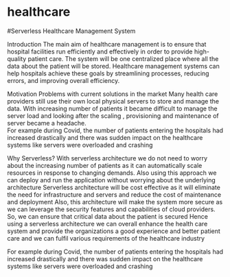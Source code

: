 # healthcare

#Serverless Healthcare Management System

Introduction
The main aim of healthcare management is to ensure that hospital facilities run efficiently and effectively in order to provide high-quality patient care. The system will be one centralized place where all the data about the patient will be stored. Healthcare management systems can help hospitals achieve these goals by streamlining processes, reducing errors, and improving overall efficiency.

Motivation
Problems with current solutions in the market
Many health care providers still use their own local physical servers to store and manage the data. 
With increasing number of patients it became difficult to manage the server load and looking after the scaling , provisioning and maintenance of server became a headache.  
For example during Covid, the number of patients entering the hospitals had increased drastically and there was sudden impact on the healthcare systems like servers were overloaded and crashing

Why Serverless?
With serverless architecture we do not need to worry about the increasing number of patients as it can automatically scale resources in response to changing demands. Also using this approach we can deploy and run the application without worrying about the underlying architecture
Serverless architecture will be cost effective as it will eliminate the need for infrastructure and servers and reduce the cost of maintenance and deployment
Also, this architecture will make the system more secure as we can leverage the security features and capabilities of cloud providers. So, we can ensure that critical data about the patient is secured
Hence using a serverless architecture we can overall enhance the health care system and provide the organizations a good experience and better patient care and we can fulfil various requirements of the healthcare industry


For example during Covid, the number of patients entering the hospitals had increased drastically and there was sudden impact on the healthcare systems like servers were overloaded and crashing
